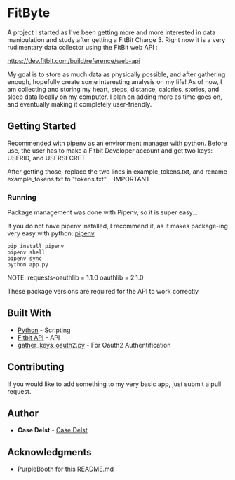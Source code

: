 # FitByte

A project I started as I've been getting more and more interested in data manipulation and study after getting a FitBit Charge 3.  Right now it is a very rudimentary data collector using the FitBit web API :

https://dev.fitbit.com/build/reference/web-api

My goal is to store as much data as physically possible, and after gathering enough, hopefully create some interesting analysis on my life!  As of now, I am collecting and storing my heart, steps, distance, calories, stories, and sleep data locally on my computer.  I plan on adding more as time goes on, and eventually making it completely user-friendly.  

## Getting Started

Recommended with pipenv as an environment manager with python.  Before use, the user has to make a Fitbit Developer account and get two keys:
USERID, and USERSECRET

After getting those, replace the two lines in example_tokens.txt, and rename example_tokens.txt to "tokens.txt" --IMPORTANT

### Running

Package management was done with Pipenv, so it is super easy...

If you do not have pipenv installed, I recommend it, as it makes package-ing very easy with python: [pipenv](https://github.com/pypa/pipenv)

```
pip install pipenv
pipenv shell
pipenv sync
python app.py
```

NOTE: 
requests-oauthlib = 1.1.0
oauthlib = 2.1.0

These package versions are required for the API to work correctly
## Built With

* [Python](https://www.python.org) - Scripting
* [Fitbit API](https://github.com/orcasgit/python-fitbit) - API
* [gather_keys_oauth2.py](https://github.com/orcasgit/python-fitbit/blob/master/gather_keys_oauth2.py) - For Oauth2 Authentification

## Contributing

If you would like to add something to my very basic app, just submit a pull request. 

## Author

* **Case Delst** - [Case Delst](https://github.com/CaseDelst)

## Acknowledgments

* PurpleBooth for this README.md

